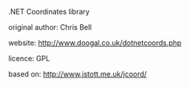 .NET Coordinates library

original author: Chris Bell

website: http://www.doogal.co.uk/dotnetcoords.php

licence: GPL

based on: http://www.jstott.me.uk/jcoord/
